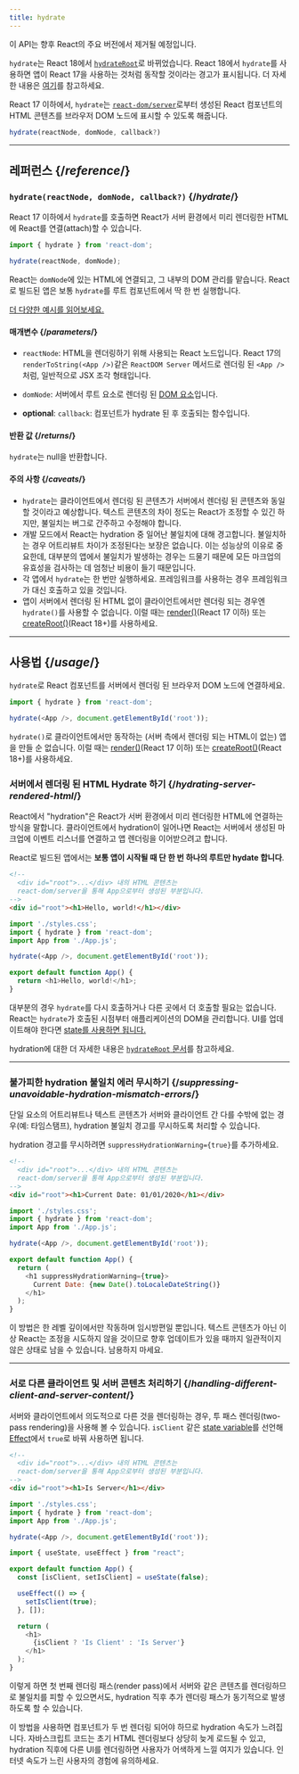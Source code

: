 ```yaml
---
title: hydrate
---
```


<Deprecated>

이 API는 향후 React의 주요 버전에서 제거될 예정입니다.

`hydrate`는 React 18에서 [`hydrateRoot`](/reference/react-dom/client/hydrateRoot)로 바뀌었습니다. React 18에서 `hydrate`를 사용하면 앱이 React 17을 사용하는 것처럼 동작할 것이라는 경고가 표시됩니다. 더 자세한 내용은 [여기](/blog/2022/03/08/react-18-upgrade-guide#updates-to-client-rendering-apis)를 참고하세요.

</Deprecated>

<Intro>

React 17 이하에서, `hydrate`는 [`react-dom/server`](/reference/react-dom/server)로부터 생성된 React 컴포넌트의 HTML 콘텐츠를 브라우저 DOM 노드에 표시할 수 있도록 해줍니다.

```js
hydrate(reactNode, domNode, callback?)
```

</Intro>

<InlineToc />

---

## 레퍼런스 {/*reference*/}

### `hydrate(reactNode, domNode, callback?)` {/*hydrate*/}

React 17 이하에서 `hydrate`를 호출하면 React가 서버 환경에서 미리 렌더링한 HTML에 React를 연결(attach)할 수 있습니다.

```js
import { hydrate } from 'react-dom';

hydrate(reactNode, domNode);
```

React는 `domNode`에 있는 HTML에 연결되고, 그 내부의 DOM 관리를 맡습니다. React로 빌드된 앱은 보통 `hydrate`를 루트 컴포넌트에서 딱 한 번 실행합니다.

[더 다양한 예시를 읽어보세요.](#usage)

#### 매개변수 {/*parameters*/}

* `reactNode`: HTML을 렌더링하기 위해 사용되는 React 노드입니다. React 17의 `renderToString(<App />)`같은 `ReactDOM Server` 메서드로 렌더링 된 `<App />`처럼, 일반적으로 JSX 조각 형태입니다.

* `domNode`: 서버에서 루트 요소로 렌더링 된 [DOM 요소](https://developer.mozilla.org/en-US/docs/Web/API/Element)입니다.

* **optional**: `callback`: 컴포넌트가 hydrate 된 후 호출되는 함수입니다.

#### 반환 값 {/*returns*/}

`hydrate`는 null을 반환합니다.

#### 주의 사항 {/*caveats*/}
* `hydrate`는 클라이언트에서 렌더링 된 콘텐츠가 서버에서 렌더링 된 콘텐츠와 동일할 것이라고 예상합니다. 텍스트 콘텐츠의 차이 정도는 React가 조정할 수 있긴 하지만, 불일치는 버그로 간주하고 수정해야 합니다.
* 개발 모드에서 React는 hydration 중 일어난 불일치에 대해 경고합니다. 불일치하는 경우 어트리뷰트 차이가 조정된다는 보장은 없습니다. 이는 성능상의 이유로 중요한데, 대부분의 앱에서 불일치가 발생하는 경우는 드물기 때문에 모든 마크업의 유효성을 검사하는 데 엄청난 비용이 들기 때문입니다.
* 각 앱에서 `hydrate`는 한 번만 실행하세요. 프레임워크를 사용하는 경우 프레임워크가 대신 호출하고 있을 것입니다.
* 앱이 서버에서 렌더링 된 HTML 없이 클라이언트에서만 렌더링 되는 경우엔 `hydrate()`를 사용할 수 없습니다. 이럴 때는 [render()](/reference/react-dom/render)(React 17 이하) 또는 [createRoot()](/reference/react-dom/client/createRoot)(React 18+)를 사용하세요.

---

## 사용법 {/*usage*/}

`hydrate`로 <CodeStep step={1}>React 컴포넌트</CodeStep>를 서버에서 렌더링 된 <CodeStep step={2}>브라우저 DOM 노드</CodeStep>에 연결하세요.

```js [[1, 3, "<App />"], [2, 3, "document.getElementById('root')"]]
import { hydrate } from 'react-dom';

hydrate(<App />, document.getElementById('root'));
```

`hydrate()`로 클라이언트에서만 동작하는 (서버 측에서 렌더링 되는 HTML이 없는) 앱을 만들 순 없습니다. 이럴 때는 [render()](/reference/react-dom/render)(React 17 이하) 또는 [createRoot()](/reference/react-dom/client/createRoot)(React 18+)를 사용하세요.

### 서버에서 렌더링 된 HTML Hydrate 하기 {/*hydrating-server-rendered-html*/}

React에서 "hydration"은 React가 서버 환경에서 미리 렌더링한 HTML에 연결하는 방식을 말합니다. 클라이언트에서 hydration이 일어나면 React는 서버에서 생성된 마크업에 이벤트 리스너를 연결하고 앱 렌더링을 이어받으려고 합니다.

React로 빌드된 앱에서는 **보통 앱이 시작될 때 단 한 번 하나의 루트만 hydate 합니다**.

<Sandpack>

```html public/index.html
<!--
  <div id="root">...</div> 내의 HTML 콘텐츠는
  react-dom/server을 통해 App으로부터 생성된 부분입니다.
-->
<div id="root"><h1>Hello, world!</h1></div>
```

```js src/index.js active
import './styles.css';
import { hydrate } from 'react-dom';
import App from './App.js';

hydrate(<App />, document.getElementById('root'));
```

```js src/App.js
export default function App() {
  return <h1>Hello, world!</h1>;
}
```

</Sandpack>

대부분의 경우 `hydrate`를 다시 호출하거나 다른 곳에서 더 호출할 필요는 없습니다. React는 `hydrate`가 호출된 시점부터 애플리케이션의 DOM을 관리합니다. UI를 업데이트해야 한다면 [state를 사용하면 됩니다.](/reference/react/useState)

hydration에 대한 더 자세한 내용은 [`hydrateRoot` 문서](/reference/react-dom/client/hydrateRoot)를 참고하세요.

---

### 불가피한 hydration 불일치 에러 무시하기 {/*suppressing-unavoidable-hydration-mismatch-errors*/}

단일 요소의 어트리뷰트나 텍스트 콘텐츠가 서버와 클라이언트 간 다를 수밖에 없는 경우(예: 타임스탬프), hydration 불일치 경고를 무시하도록 처리할 수 있습니다.

hydration 경고를 무시하려면 `suppressHydrationWarning={true}`를 추가하세요.

<Sandpack>

```html public/index.html
<!--
  <div id="root">...</div> 내의 HTML 콘텐츠는
  react-dom/server을 통해 App으로부터 생성된 부분입니다.
-->
<div id="root"><h1>Current Date: 01/01/2020</h1></div>
```

```js src/index.js
import './styles.css';
import { hydrate } from 'react-dom';
import App from './App.js';

hydrate(<App />, document.getElementById('root'));
```

```js src/App.js active
export default function App() {
  return (
    <h1 suppressHydrationWarning={true}>
      Current Date: {new Date().toLocaleDateString()}
    </h1>
  );
}
```

</Sandpack>

이 방법은 한 레벨 깊이에서만 작동하며 임시방편일 뿐입니다. 텍스트 콘텐츠가 아닌 이상 React는 조정을 시도하지 않을 것이므로 향후 업데이트가 있을 때까지 일관적이지 않은 상태로 남을 수 있습니다. 남용하지 마세요.

---

### 서로 다른 클라이언트 및 서버 콘텐츠 처리하기 {/*handling-different-client-and-server-content*/}

서버와 클라이언트에서 의도적으로 다른 것을 렌더링하는 경우, 투 패스 렌더링(two-pass rendering)을 사용해 볼 수 있습니다. `isClient` 같은 [state variable](/reference/react/useState)를 선언해 [Effect](/reference/react/useEffect)에서 `true`로 바꿔 사용하면 됩니다.

<Sandpack>

```html public/index.html
<!--
  <div id="root">...</div> 내의 HTML 콘텐츠는
  react-dom/server을 통해 App으로부터 생성된 부분입니다.
-->
<div id="root"><h1>Is Server</h1></div>
```

```js src/index.js
import './styles.css';
import { hydrate } from 'react-dom';
import App from './App.js';

hydrate(<App />, document.getElementById('root'));
```

```js src/App.js active
import { useState, useEffect } from "react";

export default function App() {
  const [isClient, setIsClient] = useState(false);

  useEffect(() => {
    setIsClient(true);
  }, []);

  return (
    <h1>
      {isClient ? 'Is Client' : 'Is Server'}
    </h1>
  );
}
```

</Sandpack>

이렇게 하면 첫 번째 렌더링 패스(render pass)에서 서버와 같은 콘텐츠를 렌더링하므로 불일치를 피할 수 있으면서도, hydration 직후 추가 렌더링 패스가 동기적으로 발생하도록 할 수 있습니다.

<Pitfall>

이 방법을 사용하면 컴포넌트가 두 번 렌더링 되어야 하므로 hydration 속도가 느려집니다. 자바스크립트 코드는 초기 HTML 렌더링보다 상당히 늦게 로드될 수 있고, hydration 직후에 다른 UI를 렌더링하면 사용자가 어색하게 느낄 여지가 있습니다. 인터넷 속도가 느린 사용자의 경험에 유의하세요.

</Pitfall>
